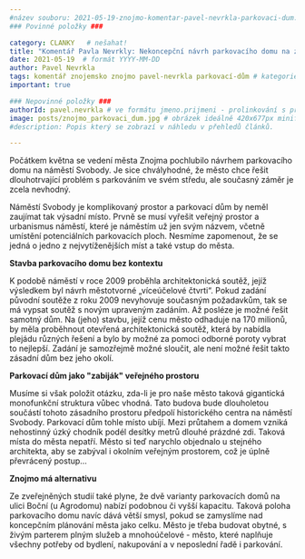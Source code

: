 ```yaml
---
#název souboru: 2021-05-19-znojmo-komentar-pavel-nevrkla-parkovaci-dum.md
### Povinné položky ###

category: CLANKY   # nešahat!
title: "Komentář Pavla Nevrkly: Nekoncepční návrh parkovacího domu na znojemském náměstí Svobody"
date: 2021-05-19  # formát YYYY-MM-DD
author: Pavel Nevrkla
tags: komentář znojemsko znojmo pavel-nevrkla parkovací-dům # kategorie odděleny mezerami, např. volby zemědělství životní-prostředí piráti (viz https://jihomoravsky.pirati.cz/tags/)
important: true

### Nepovinné položky ###
authorId: pavel.nevrkla # ve formátu jmeno.prijmeni - prolinkování s profilem přes uid
image: posts/znojmo_parkovaci_dum.jpg # obrázek ideálně 420x677px minifikovaný přes https://tinypng.com/
#description: Popis který se zobrazí v náhledu v přehledů článků.

---
```


Počátkem května se vedení města Znojma pochlubilo návrhem parkovacího domu na náměstí Svobody. Je sice chvályhodné, že město chce řešit dlouhotrvající problém s parkováním ve svém středu, ale současný záměr je zcela nevhodný.

Náměstí Svobody je komplikovaný prostor a parkovací dům by neměl zaujímat tak výsadní místo. Prvně se musí vyřešit veřejný prostor a urbanismus náměstí, které je náměstím už jen svým názvem, včetně umístění potenciálních parkovacích ploch. Nesmíme zapomenout, že se jedná o jedno z nejvytíženějších míst a také vstup do města.

**Stavba parkovacího domu bez kontextu**

K podobě náměstí v roce 2009 proběhla architektonická soutěž, jejíž výsledkem byl návrh městotvorné „víceúčelové čtvrti“. Pokud zadání původní soutěže z roku 2009 nevyhovuje současným požadavkům, tak se má vypsat soutěž s novým upraveným zadáním. Až posléze je možné řešit samotný dům. Na (jeho) stavbu, jejíž cenu město odhaduje na 170 milionů, by měla proběhnout otevřená architektonická soutěž, která by nabídla plejádu různých řešení a bylo by možné za pomoci odborné poroty vybrat to nejlepší. Zadání je samozřejmě možné sloučit, ale není možné řešit takto zásadní dům bez jeho okolí. 

**Parkovací dům jako "zabiják" veřejného prostoru**

Musíme si však položit otázku, zda-li je pro naše město taková gigantická monofunkční struktura vůbec vhodná. Tato budova bude dlouholetou součástí tohoto zásadního prostoru předpolí historického centra na náměstí Svobody. Parkovací dům tohle místo ubíjí. Mezi průtahem a domem vzniká nehostinný úzký chodník podél desítky metrů dlouhé prázdné zdi. Taková místa do města nepatří. Město si teď narychlo objednalo u stejného architekta, aby se zabýval i okolním veřejným prostorem, což je úplně převrácený postup… 

**Znojmo má alternativu**

Ze zveřejněných studií také plyne, že dvě varianty parkovacích domů na ulici Boční (u Agrodomu) nabízí podobnou či vyšší kapacitu. Taková poloha parkovacího domu navíc dává větší smysl, pokud se zamyslíme nad koncepčním plánování města jako celku. Město je třeba budovat obytné, s živým parterem plným služeb a mnohoúčelové - město, které naplňuje všechny potřeby od bydlení, nakupování a v neposlední řadě i parkování.

